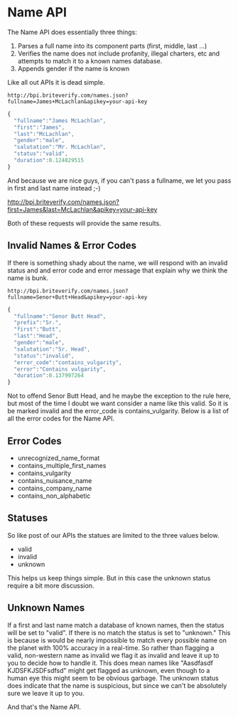 Name API
========

The Name API does essentially three things:

1. Parses a full name into its component parts (first, middle, last ...)
2. Verifies the name does not include profanity, illegal charters, etc and attempts to match it to a known names database.
3. Appends gender if the name is known

Like all out APIs it is dead simple.

```text
http://bpi.briteverify.com/names.json?fullname=James+McLachlan&apikey=your-api-key
```

```JavaScript
{
  "fullname":"James McLachlan",
  "first":"James",
  "last":"McLachlan",
  "gender":"male",
  "salutation":"Mr. McLachlan",
  "status":"valid",
  "duration":0.124829515
}
```

And because we are nice guys, if you can't pass a fullname, we let you pass in first and last name instead ;-)

http://bpi.briteverify.com/names.json?first=James&last=McLachlan&apikey=your-api-key

Both of these requests will provide the same results.

Invalid Names & Error Codes
---------------------------

If there is something shady about the name, we will respond with an invalid status and and error code and error message that explain why we think the name is bunk.

```text
http://bpi.briteverify.com/names.json?fullname=Senor+Butt+Head&apikey=your-api-key
```

```JavaScript
{
  "fullname":"Senor Butt Head",
  "prefix":"Sr.",
  "first":"Butt",
  "last":"Head",
  "gender":"male",
  "salutation":"Sr. Head",
  "status":"invalid",
  "error_code":"contains_vulgarity",
  "error":"Contains vulgarity",
  "duration":0.137997264
}
```

Not to offend Senor Butt Head, and he maybe the exception to the rule here, but most of the time I doubt we want consider a name like this valid. So it is be marked invalid and the error_code is contains_vulgarity. Below is a list of all the error codes for the Name API.

## Error Codes
* unrecognized_name_format
* contains_multiple_first_names
* contains_vulgarity
* contains_nuisance_name
* contains_company_name
* contains_non_alphabetic

Statuses
--------

So like post of our APIs the statues are limited to the three values below.

* valid
* invalid
* unknown

This helps us keep things simple. But in this case the unknown status require a bit more discussion.

Unknown Names
-------------

If a first and last name match a database of known names, then the status will be set to "valid". If there is no match the status is set to "unknown." This is because is would be nearly impossible to match every possible name on the planet with 100% accuracy in a real-time. So rather than flagging a valid, non-western name as invalid we flag it as invalid and leave it up to you to decide how to handle it. This does mean names like "Aasdfasdf KJDSFKJSDFsdfsd" might get flagged as unknown, even though to a human eye this might seem to be obvious garbage. The unknown status does indicate that the name is suspicious, but since we can't be absolutely sure we leave it up to you.

And that's the Name API. 

